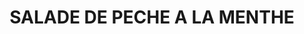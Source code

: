 ---
categories:
- Salade
check: Oui
checkAlwaysOk: false
cuisson: Non
draft: false
ingredients:
  epices:
  - quantite: 1.5
    title: Menthe
    unit: bottes
  - quantite: 1.5
    title: Menthe glaciale
    unit: bottes
  legumes:
  - quantite: 10
    title: Pêche
    unit: Kg
layout: recettes
materiel:
- ramequins
plate: 100
preparation: 'Il faut soit acheter des pêches bien mûres, soit qu''elles soient acheté
  quelques jours avant.


  Si on fait la salade la veille ça permet à la menthe de bien s''infuser dans les
  pêches et c''est meilleur.'
preparation24h: Possible de préparer la veille
publishDate: 2024-06-18 00:10:00+00:00
saison:
- ete
temperature: Froid
title: SALADE DE PECHE A LA MENTHE
titleslug: salade-de-peche-a-la-menthe_zpv28h00
type: dessert
uuid: zpv28h00
---